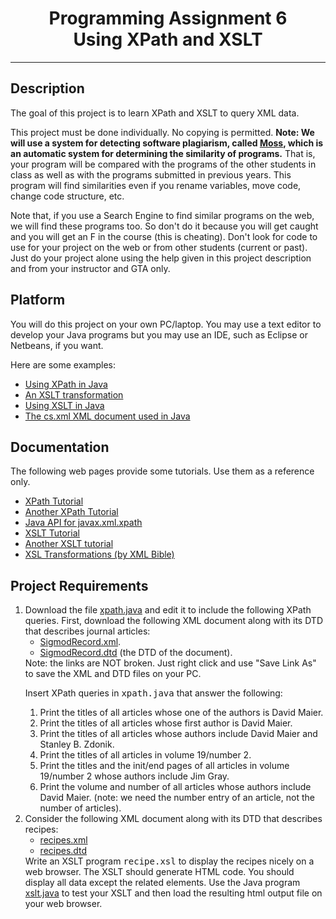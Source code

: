 <center>
<h1>Programming Assignment 6<br>
Using XPath and XSLT
</h1>
</center>
<p>
</p><hr>
<p>
</p><h2>Description</h2>
<p>
The goal of this project is to learn XPath and XSLT to query XML data.
</p>
<p>
This project must be done individually. No copying is permitted. 
<b>Note: We will use a system for detecting software plagiarism, called
<a href="http://theory.stanford.edu/~aiken/moss/" target="_top">Moss</a>,
which is an automatic system for determining
the similarity of programs.</b>  That is, your program will be
compared with the programs of the other students in class as well as
with the programs submitted in previous years. This program will find
similarities even if you rename variables, move code, change code
structure, etc.
</p>
<p>
Note that, if you use a Search Engine to find similar programs on the
web, we will find these programs too. So don't do it because you will
get caught and you will get an F in the course (this is
cheating). Don't look for code to use for your project on the web or
from other students (current or past). Just do your project alone using the help
given in this project description and from your instructor and GTA
only.
</p>
<p>
</p><h2>Platform</h2>
<p>
You will do this project on your own PC/laptop. You may use a text editor to develop your Java programs
but you may use an IDE, such as Eclipse or Netbeans, if you want.
</p>
<p>
Here are some examples:
</p><ul>
<li> <a href="examples/xpath.java">Using XPath in Java</a>
</li><li> <a href="examples/xslt-example.xsl">An XSLT transformation</a>
</li><li> <a href="examples/xslt.java">Using XSLT in Java</a>
</li><li> <a href="examples/cs.xml">The cs.xml XML document used in Java</a><a>
</a></li></ul><a>

<p></p>
<h2>Documentation</h2>
<p>
The following web pages provide some tutorials. Use them as a reference only. 
</p></a><ul><a>
</a><li><a> </a><a href="http://www.zvon.org/xxl/XPathTutorial/General/examples.html" target="_top">XPath Tutorial</a>
</li><li> <a href="http://www.w3schools.com/xml/xpath_intro.asp" target="_top">Another XPath Tutorial</a>
</li><li> <a href="http://java.sun.com/javase/6/docs/api/javax/xml/xpath/package-summary.html" target="_top">Java API for javax.xml.xpath</a>
</li><li> <a href="http://www.w3schools.com/xml/xsl_intro.asp" target="_top">XSLT Tutorial</a>
</li><li> <a href="http://www.zvon.org/xxl/XSLTutorial/Output/contents.html" target="_top">Another XSLT tutorial</a>
</li><li> <a href="http://www.ibiblio.org/xml/books/bible2/chapters/ch17.html" target="_top">XSL Transformations (by XML Bible)</a>
</li></ul>
<p></p>
<h2>Project Requirements</h2>
<p>
</p><ol>
<li>Download the file <a href="examples/xpath.java">xpath.java</a> and edit it to include the following XPath queries.
First, download the following XML document along with its DTD that describes journal articles:
<ul>
<li> <a href="SigmodRecord.xml">SigmodRecord.xml</a>.
</li><li> <a href="SigmodRecord.dtd">SigmodRecord.dtd</a> (the DTD of the document).
</li></ul>
Note: the links are NOT broken. Just right click and use "Save Link As" to save the XML and DTD files on your PC.
<p></p>
<p>
Insert XPath queries in <tt>xpath.java</tt> that answer the following:
</p><ol>
<li> Print the titles of all articles whose one of the authors is David Maier.
</li><li> Print the titles of all articles whose first author is David Maier.
</li><li> Print the titles of all articles whose authors include David Maier and Stanley B. Zdonik. 
</li><li> Print the titles of all articles in volume 19/number 2.
</li><li> Print the titles and the init/end pages of all articles in volume 19/number 2 whose authors include Jim Gray.
</li><li> Print the volume and number of all articles whose authors include David Maier.
(note: we need the number entry of an article, not the number of articles).
</li></ol>
</li><li> Consider the following XML document along with its DTD that describes recipes:
<ul>
<li> <a href="recipes.xml">recipes.xml</a>
</li><li> <a href="recipes.dtd">recipes.dtd</a>
</li></ul>
Write an XSLT program <tt>recipe.xsl</tt> to display the recipes nicely on a web browser. The XSLT should generate HTML code. You should display
all data except the related elements.
Use the Java program <a href="examples/xslt.java">xslt.java</a> to test your XSLT and then load
the resulting html output file on your web browser.
</li></ol>
